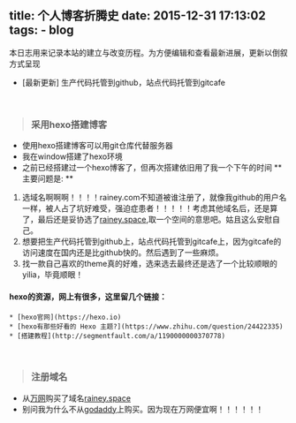 title: 个人博客折腾史
date: 2015-12-31 17:13:02
tags:
	- blog
---

本日志用来记录本站的建立与改变历程。为方便编辑和查看最新进展，更新以倒叙方式呈现
* [最新更新] 生产代码托管到github，站点代码托管到gitcafe

<!-- more -->
<br/>

> ### 采用hexo搭建博客
* 使用hexo搭建博客可以用git仓库代替服务器
* 我在window搭建了hexo环境
* 之前已经搭建过一个hexo博客了，但再次搭建依旧用了我一个下午的时间
** 主要问题是: **
1. 选域名啊啊啊！！！！rainey.com不知道被谁注册了，就像我github的用户名一样，被人占了坑好难受，强迫症患者！！！！！考虑其他域名后，还是算了，最后还是妥协选了[rainey.space](http://rainey.space),取一个空间的意思吧。姑且这么安慰自己。
2. 想要把生产代码托管到github上，站点代码托管到gitcafe上，因为gitcafe的访问速度在国内还是比github快的。然后遇到了一些麻烦。
3. 找一款自己喜欢的theme真的好难，选来选去最终还是选了一个比较顺眼的yilia，毕竟顺眼！
#### hexo的资源，网上有很多，这里留几个链接：
	* [hexo官网](https://hexo.io)
	* [hexo有那些好看的 Hexo 主题?](https://www.zhihu.com/question/24422335)
	* [搭建教程](http://segmentfault.com/a/1190000000370778)

<br/>

> ### 注册域名
* 从[万网](http://wanwang.aliyun.com/)购买了域名[rainey.space](http://rainey.space)
* 别问我为什么不从[godaddy](www.godaddy.com)上购买。因为现在万网便宜啊！！！！！！